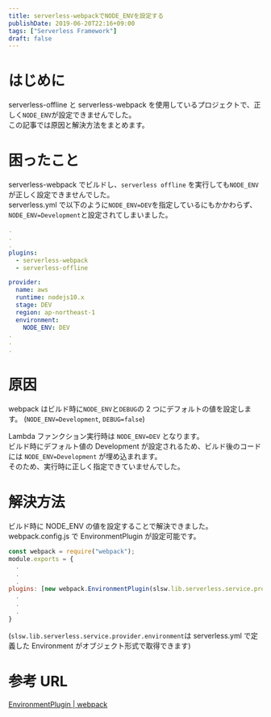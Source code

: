 ```yaml
---
title: serverless-webpackでNODE_ENVを設定する
publishDate: 2019-06-20T22:16+09:00
tags: ["Serverless Framework"]
draft: false
---
```


# はじめに

serverless-offline と serverless-webpack を使用しているプロジェクトで、正しく`NODE_ENV`が設定できませんでした。  
この記事では原因と解決方法をまとめます。

# 困ったこと

serverless-webpack でビルドし、`serverless offline` を実行しても`NODE_ENV`が正しく設定できませんでした。  
serverless.yml で以下のように`NODE_ENV=DEV`を指定しているにもかかわらず、 `NODE_ENV=Development`と設定されてしまいました。

```yaml:serverless.yml
.
.
.
plugins:
  - serverless-webpack
  - serverless-offline

provider:
  name: aws
  runtime: nodejs10.x
  stage: DEV
  region: ap-northeast-1
  environment:
    NODE_ENV: DEV
.
.
.
```

# 原因

webpack はビルド時に`NODE_ENV`と`DEBUG`の 2 つにデフォルトの値を設定します。
(`NODE_ENV=Development`, `DEBUG=false`)

Lambda ファンクション実行時は `NODE_ENV=DEV` となります。  
ビルド時にデフォルト値の Development が設定されるため、ビルド後のコードには `NODE_ENV=Development` が埋め込まれます。  
そのため、実行時に正しく指定できていませんでした。

# 解決方法

ビルド時に NODE_ENV の値を設定することで解決できました。  
webpack.config.js で EnvironmentPlugin が設定可能です。

```js:webpack.config.js
const webpack = require("webpack");
module.exports = {
  .
  .
  .
plugins: [new webpack.EnvironmentPlugin(slsw.lib.serverless.service.provider.environment)],
  .
  .
  .
}
```

(`slsw.lib.serverless.service.provider.environment`は serverless.yml で定義した Environment がオブジェクト形式で取得できます)

# 参考 URL

[EnvironmentPlugin | webpack](https://webpack.js.org/plugins/environment-plugin/)
